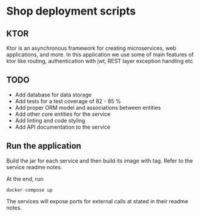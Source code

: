 # Shop deployment scripts

## KTOR
Ktor is an asynchronous framework for creating microservices, web applications, and more.
In this application we use some of main features of ktor like routing, authentication with jwt, REST layer exception handling etc

## TODO
- Add database for data storage
- Add tests for a test coverage of 82 - 85 %
- Add proper ORM model and associations between entities
- Add other core entities for the service
- Add linting and code styling
- Add API documentation to the service

## Run the application

Build the jar for each service and then build its image with tag. Refer to the service readme notes.

At the end, run 

`docker-compose up`

The services will expose ports for external calls at stated in their readme notes.

